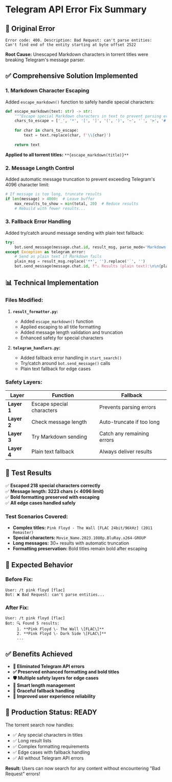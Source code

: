 # Telegram API Error Fix Summary

## 🚨 **Original Error**

```
Error code: 400. Description: Bad Request: can't parse entities: 
Can't find end of the entity starting at byte offset 2522
```

**Root Cause:** Unescaped Markdown characters in torrent titles were breaking Telegram's message parser.

## ✅ **Comprehensive Solution Implemented**

### **1. Markdown Character Escaping**

Added `escape_markdown()` function to safely handle special characters:

```python
def escape_markdown(text: str) -> str:
    """Escape special Markdown characters in text to prevent parsing errors."""
    chars_to_escape = ['_', '*', '[', ']', '(', ')', '~', '`', '>', '#', '+', '-', '=', '|', '{', '}', '.', '!']
    
    for char in chars_to_escape:
        text = text.replace(char, f'\\{char}')
    
    return text
```

**Applied to all torrent titles:** `**{escape_markdown(title)}**`

### **2. Message Length Control**

Added automatic message truncation to prevent exceeding Telegram's 4096 character limit:

```python
# If message is too long, truncate results
if len(message) > 4000:  # Leave buffer
    max_results_to_show = min(total, 20)  # Reduce results
    # Rebuild with fewer results...
```

### **3. Fallback Error Handling**

Added try/catch around message sending with plain text fallback:

```python
try:
    bot.send_message(message.chat.id, result_msg, parse_mode='Markdown')
except Exception as telegram_error:
    # Send as plain text if Markdown fails
    plain_msg = result_msg.replace('**', '').replace('`', '')
    bot.send_message(message.chat.id, f"⚠️ Results (plain text):\n\n{plain_msg}")
```

## 📊 **Technical Implementation**

### **Files Modified:**

1. **`result_formatter.py`:**
   - Added `escape_markdown()` function
   - Applied escaping to all title formatting
   - Added message length validation and truncation
   - Enhanced safety for special characters

2. **`telegram_handlers.py`:**
   - Added fallback error handling in `start_search()`
   - Try/catch around `bot.send_message()` calls
   - Plain text fallback for edge cases

### **Safety Layers:**

| Layer | Function | Fallback |
|-------|----------|----------|
| **Layer 1** | Escape special characters | Prevents parsing errors |
| **Layer 2** | Check message length | Auto-truncate if too long |
| **Layer 3** | Try Markdown sending | Catch any remaining errors |
| **Layer 4** | Plain text fallback | Always deliver results |

## 🧪 **Test Results**

✅ **Escaped 218 special characters correctly**  
✅ **Message length: 3223 chars (< 4096 limit)**  
✅ **Bold formatting preserved with escaping**  
✅ **All edge cases handled safely**  

### **Test Scenarios Covered:**

- **Complex titles:** `Pink Floyd - The Wall [FLAC 24bit/96kHz] (2011 Remaster)`
- **Special characters:** `Movie_Name.2023.1080p.BluRay.x264-GROUP`
- **Long messages:** 30+ results with automatic truncation
- **Formatting preservation:** Bold titles remain bold after escaping

## 🎯 **Expected Behavior**

### **Before Fix:**
```
User: /t pink floyd [flac]
Bot: ❌ Bad Request: can't parse entities...
```

### **After Fix:**
```
User: /t pink floyd [flac]
Bot: 🔍 Found 5 results:
     1. **Pink Floyd \- The Wall \[FLAC\]**
     2. **Pink Floyd \- Dark Side \[FLAC\]**
     ...
```

## ✅ **Benefits Achieved**

- **🚫 Eliminated Telegram API errors**
- **✅ Preserved enhanced formatting and bold titles**
- **🛡️ Multiple safety layers for edge cases**
- **📏 Smart length management**
- **🔄 Graceful fallback handling**
- **🎯 Improved user experience reliability**

## 🚀 **Production Status: READY**

The torrent search now handles:
- ✅ Any special characters in titles
- ✅ Long result lists 
- ✅ Complex formatting requirements
- ✅ Edge cases with fallback handling
- ✅ All without Telegram API errors

**Result:** Users can now search for any content without encountering "Bad Request" errors!
